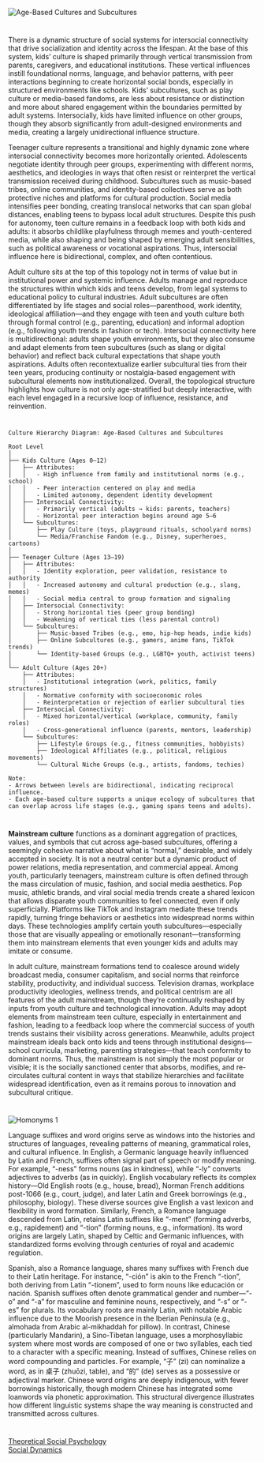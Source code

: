 ![Age-Based Cultures and Subcultures](https://github.com/user-attachments/assets/9c05f22d-57cd-434d-9d16-4d438ab132c5)

#

There is a dynamic structure of social systems for intersocial connectivity that drive socialization and identity across the lifespan. At the base of this system, kids’ culture is shaped primarily through vertical transmission from parents, caregivers, and educational institutions. These vertical influences instill foundational norms, language, and behavior patterns, with peer interactions beginning to create horizontal social bonds, especially in structured environments like schools. Kids’ subcultures, such as play culture or media-based fandoms, are less about resistance or distinction and more about shared engagement within the boundaries permitted by adult systems. Intersocially, kids have limited influence on other groups, though they absorb significantly from adult-designed environments and media, creating a largely unidirectional influence structure.

Teenager culture represents a transitional and highly dynamic zone where intersocial connectivity becomes more horizontally oriented. Adolescents negotiate identity through peer groups, experimenting with different norms, aesthetics, and ideologies in ways that often resist or reinterpret the vertical transmission received during childhood. Subcultures such as music-based tribes, online communities, and identity-based collectives serve as both protective niches and platforms for cultural production. Social media intensifies peer bonding, creating translocal networks that can span global distances, enabling teens to bypass local adult structures. Despite this push for autonomy, teen culture remains in a feedback loop with both kids and adults: it absorbs childlike playfulness through memes and youth-centered media, while also shaping and being shaped by emerging adult sensibilities, such as political awareness or vocational aspirations. Thus, intersocial influence here is bidirectional, complex, and often contentious.

Adult culture sits at the top of this topology not in terms of value but in institutional power and systemic influence. Adults manage and reproduce the structures within which kids and teens develop, from legal systems to educational policy to cultural industries. Adult subcultures are often differentiated by life stages and social roles—parenthood, work identity, ideological affiliation—and they engage with teen and youth culture both through formal control (e.g., parenting, education) and informal adoption (e.g., following youth trends in fashion or tech). Intersocial connectivity here is multidirectional: adults shape youth environments, but they also consume and adapt elements from teen subcultures (such as slang or digital behavior) and reflect back cultural expectations that shape youth aspirations. Adults often recontextualize earlier subcultural ties from their teen years, producing continuity or nostalgia-based engagement with subcultural elements now institutionalized. Overall, the topological structure highlights how culture is not only age-stratified but deeply interactive, with each level engaged in a recursive loop of influence, resistance, and reinvention.

#
```
Culture Hierarchy Diagram: Age-Based Cultures and Subcultures

Root Level
│
├── Kids Culture (Ages 0–12)
│   ├── Attributes:
│   │   - High influence from family and institutional norms (e.g., school)
│   │   - Peer interaction centered on play and media
│   │   - Limited autonomy, dependent identity development
│   ├── Intersocial Connectivity:
│   │   - Primarily vertical (adults → kids: parents, teachers)
│   │   - Horizontal peer interaction begins around age 5–6
│   └── Subcultures:
│       ├── Play Culture (toys, playground rituals, schoolyard norms)
│       └── Media/Franchise Fandom (e.g., Disney, superheroes, cartoons)
│
├── Teenager Culture (Ages 13–19)
│   ├── Attributes:
│   │   - Identity exploration, peer validation, resistance to authority
│   │   - Increased autonomy and cultural production (e.g., slang, memes)
│   │   - Social media central to group formation and signaling
│   ├── Intersocial Connectivity:
│   │   - Strong horizontal ties (peer group bonding)
│   │   - Weakening of vertical ties (less parental control)
│   └── Subcultures:
│       ├── Music-based Tribes (e.g., emo, hip-hop heads, indie kids)
│       ├── Online Subcultures (e.g., gamers, anime fans, TikTok trends)
│       └── Identity-based Groups (e.g., LGBTQ+ youth, activist teens)
│
└── Adult Culture (Ages 20+)
    ├── Attributes:
    │   - Institutional integration (work, politics, family structures)
    │   - Normative conformity with socioeconomic roles
    │   - Reinterpretation or rejection of earlier subcultural ties
    ├── Intersocial Connectivity:
    │   - Mixed horizontal/vertical (workplace, community, family roles)
    │   - Cross-generational influence (parents, mentors, leadership)
    └── Subcultures:
        ├── Lifestyle Groups (e.g., fitness communities, hobbyists)
        ├── Ideological Affiliates (e.g., political, religious movements)
        └── Cultural Niche Groups (e.g., artists, fandoms, techies)

Note:
- Arrows between levels are bidirectional, indicating reciprocal influence.
- Each age-based culture supports a unique ecology of subcultures that can overlap across life stages (e.g., gaming spans teens and adults).
```
#

**Mainstream culture** functions as a dominant aggregation of practices, values, and symbols that cut across age-based subcultures, offering a seemingly cohesive narrative about what is “normal,” desirable, and widely accepted in society. It is not a neutral center but a dynamic product of power relations, media representation, and commercial appeal. Among youth, particularly teenagers, mainstream culture is often defined through the mass circulation of music, fashion, and social media aesthetics. Pop music, athletic brands, and viral social media trends create a shared lexicon that allows disparate youth communities to feel connected, even if only superficially. Platforms like TikTok and Instagram mediate these trends rapidly, turning fringe behaviors or aesthetics into widespread norms within days. These technologies amplify certain youth subcultures—especially those that are visually appealing or emotionally resonant—transforming them into mainstream elements that even younger kids and adults may imitate or consume.

In adult culture, mainstream formations tend to coalesce around widely broadcast media, consumer capitalism, and social norms that reinforce stability, productivity, and individual success. Television dramas, workplace productivity ideologies, wellness trends, and political centrism are all features of the adult mainstream, though they’re continually reshaped by inputs from youth culture and technological innovation. Adults may adopt elements from mainstream teen culture, especially in entertainment and fashion, leading to a feedback loop where the commercial success of youth trends sustains their visibility across generations. Meanwhile, adults project mainstream ideals back onto kids and teens through institutional designs—school curricula, marketing, parenting strategies—that teach conformity to dominant norms. Thus, the mainstream is not simply the most popular or visible; it is the socially sanctioned center that absorbs, modifies, and re-circulates cultural content in ways that stabilize hierarchies and facilitate widespread identification, even as it remains porous to innovation and subcultural critique.

#

![Homonyms 1](https://github.com/user-attachments/assets/c2dc9a9b-a760-4076-a286-bb98bf1467ac)

Language suffixes and word origins serve as windows into the histories and structures of languages, revealing patterns of meaning, grammatical roles, and cultural influence. In English, a Germanic language heavily influenced by Latin and French, suffixes often signal part of speech or modify meaning. For example, “-ness” forms nouns (as in kindness), while “-ly” converts adjectives to adverbs (as in quickly). English vocabulary reflects its complex history—Old English roots (e.g., house, bread), Norman French additions post-1066 (e.g., court, judge), and later Latin and Greek borrowings (e.g., philosophy, biology). These diverse sources give English a vast lexicon and flexibility in word formation. Similarly, French, a Romance language descended from Latin, retains Latin suffixes like “-ment” (forming adverbs, e.g., rapidement) and “-tion” (forming nouns, e.g., information). Its word origins are largely Latin, shaped by Celtic and Germanic influences, with standardized forms evolving through centuries of royal and academic regulation.

Spanish, also a Romance language, shares many suffixes with French due to their Latin heritage. For instance, “-ción” is akin to the French “-tion”, both deriving from Latin “-tionem”, used to form nouns like educación or nación. Spanish suffixes often denote grammatical gender and number—“-o” and “-a” for masculine and feminine nouns, respectively, and “-s” or “-es” for plurals. Its vocabulary roots are mainly Latin, with notable Arabic influence due to the Moorish presence in the Iberian Peninsula (e.g., almohada from Arabic al-mikhaddah for pillow). In contrast, Chinese (particularly Mandarin), a Sino-Tibetan language, uses a morphosyllabic system where most words are composed of one or two syllables, each tied to a character with a specific meaning. Instead of suffixes, Chinese relies on word compounding and particles. For example, “子” (zi) can nominalize a word, as in 桌子 (zhuōzi, table), and “的” (de) serves as a possessive or adjectival marker. Chinese word origins are deeply indigenous, with fewer borrowings historically, though modern Chinese has integrated some loanwords via phonetic approximation. This structural divergence illustrates how different linguistic systems shape the way meaning is constructed and transmitted across cultures.

#
[Theoretical Social Psychology](https://chatgpt.com/g/g-6807d47ef36481918e2223b497449d4e-theoretical-social-psychology)
<br>
[Social Dynamics](https://chatgpt.com/g/g-67f0c4af32548191a7443ddbfd3fef61-social-dynamics)
